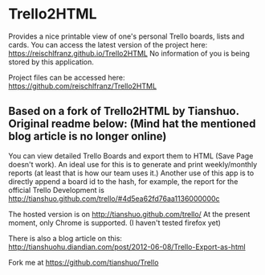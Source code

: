 Trello2HTML
===
Provides a nice printable view of one's personal Trello boards, lists and cards.
You can access the latest version of the project here: https://reischlfranz.github.io/Trello2HTML
No information of you is being stored by this application.

Project files can be accessed here: https://github.com/reischlfranz/Trello2HTML

Based on a fork of Trello2HTML by Tianshuo.
Original readme below: (Mind hat the mentioned blog article is no longer online)
---
You can view detailed Trello Boards and export them to HTML (Save Page doesn't
work). An ideal use for this is to generate and print weekly/monthly reports (at
least that is how our team uses it.) Another use of this app is to directly 
append a board id to the hash, for example, the report for the official Trello
Development is http://tianshuo.github.com/trello/#4d5ea62fd76aa1136000000c

The hosted version is on http://tianshuo.github.com/trello/ At the present moment,
only Chrome is supported. (I haven't tested firefox yet)

There is also a blog article on this: 
http://tianshuohu.diandian.com/post/2012-06-08/Trello-Export-as-html

Fork me at https://github.com/tianshuo/Trello
